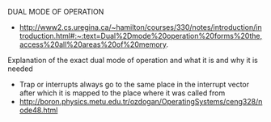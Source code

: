 DUAL MODE OF OPERATION

- http://www2.cs.uregina.ca/~hamilton/courses/330/notes/introduction/introduction.html#:~:text=Dual%2Dmode%20operation%20forms%20the,access%20all%20areas%20of%20memory.

Explanation of the exact dual mode of operation and what it is and why it is needed
- Trap or interrupts always go to the same place in the interrupt vector after which it is mapped to the place where it was called from
- http://boron.physics.metu.edu.tr/ozdogan/OperatingSystems/ceng328/node48.html
